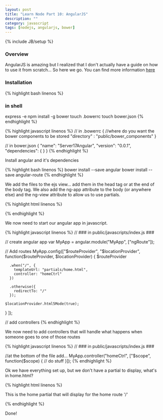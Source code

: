 ```yaml
---
layout: post
title: "Learn Node Part 10: AngularJS"
description: ""
category: javascript
tags: [nodejs, angularjs, bower]
---
```

{% include JB/setup %}

<!-- Overview -->
<h3>Overview</h3>

AngularJS is amazing but I realized that I don't actually have a guide on how to use it from scratch... So here we go.
You can find more information [here](https://github.com/GabrielGhe/NodePractice/tree/master/Server17Angular)


<h3>Installation</h3>

<!-- Code _______________________________________-->
{% highlight bash linenos %}
### in shell ###
express -e 
npm install -g bower
touch .bowerrc
touch bower.json
{% endhighlight %}
<!-- /Code ^^^^^^^^^^^^^^^^^^^^^^^^^^^^^^^^^^^^^^-->

<!-- Code _______________________________________-->
{% highlight javascript linenos %}
// in .bowerrc
{
  //where do you want the bower components to be stored
  "directory" : "public/bower_components"
}

// in bower.json
{
  "name": "Server17Angular",
  "version": "0.0.1",
  "dependencies": {
  }
}
{% endhighlight %}
<!-- /Code ^^^^^^^^^^^^^^^^^^^^^^^^^^^^^^^^^^^^^^-->

Install angular and it's dependencies

<!-- Code _______________________________________-->
{% highlight bash linenos %}
bower install --save angular
bower install --save angular-route
{% endhighlight %}
<!-- /Code ^^^^^^^^^^^^^^^^^^^^^^^^^^^^^^^^^^^^^^-->

We add the files to the ejs view... add them in the head tag or at the end of the body tag. We also add the ng-app attribute to the body (or anywhere else) and the ng-view attribute to allow us to use partials.

<!-- Code _______________________________________-->
{% highlight html linenos %}
<!-- ### in views/index.ejs ### -->
<head>
  <script type="text/javascript" src="/bower_components/angular/angular.min.js"></script>
  <script type="text/javascript" src="/bower_components/angular-route/angular-route.min.js"></script>
  <script type="text/javascript" src="/javascripts/index.js"></script>
</head>
<body ng-app="MyApp">
  <div ng-view=""></div>
</body>
{% endhighlight %}
<!-- /Code ^^^^^^^^^^^^^^^^^^^^^^^^^^^^^^^^^^^^^^-->

We now need to start our angular app in javascript.

<!-- Code _______________________________________-->
{% highlight javascript linenos %}
// ### in public/javascripts/index.js ###

// create angular app
var MyApp = angular.module("MyApp", ["ngRoute"]);

// Add routes
MyApp.config(["$routeProvider", "$locationProvider",
  function($routeProvider, $locationProvider) {
    $routeProvider
      
      .when("/", {
        templateUrl: "partials/home.html",
        controller: "homeCtrl"
      })
      
      .otherwise({
        redirectTo: "/"
      });

    $locationProvider.html5Mode(true);
  }
]);

// add controllers
{% endhighlight %}
<!-- /Code ^^^^^^^^^^^^^^^^^^^^^^^^^^^^^^^^^^^^^^-->

We now need to add controllers that will handle what happens when someone goes to one of those routes

<!-- Code _______________________________________-->
{% highlight javascript linenos %}
// ### in public/javascripts/index.js ###

//at the bottom of the file add...
MyApp.controller("homeCtrl", ["$scope", function($scope) {
  // do stuff
}]);
{% endhighlight %}
<!-- /Code ^^^^^^^^^^^^^^^^^^^^^^^^^^^^^^^^^^^^^^-->

Ok we have everything set up, but we don't have a partial to display, what's in home.html?

<!-- Code _______________________________________-->
{% highlight html linenos %}
<!-- ### in public/partials/home.html ### -->

<p>This is the home partial that will display for the home route '/'</p>
{% endhighlight %}
<!-- /Code ^^^^^^^^^^^^^^^^^^^^^^^^^^^^^^^^^^^^^^-->

Done!